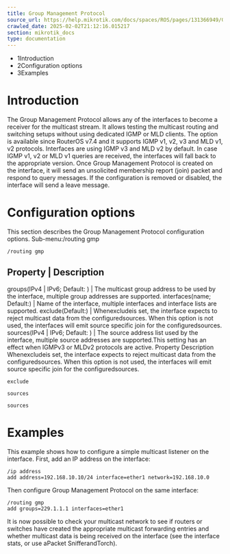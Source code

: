 ```yaml
---
title: Group Management Protocol
source_url: https://help.mikrotik.com/docs/spaces/ROS/pages/131366949/Group+Management+Protocol,
crawled_date: 2025-02-02T21:12:16.015217
section: mikrotik_docs
type: documentation
---
```


* 1Introduction
* 2Configuration options
* 3Examples
# Introduction
The Group Management Protocol allows any of the interfaces to become a receiver for the multicast stream. It allows testing the multicast routing and switching setups without using dedicated IGMP or MLD clients. The option is available since RouterOS v7.4 and it supports IGMP v1, v2, v3 and MLD v1, v2 protocols.
Interfaces are using IGMP v3 and MLD v2 by default. In case IGMP v1, v2 or MLD v1 queries are received, the interfaces will fall back to the appropriate version. Once Group Management Protocol is created on the interface, it will send an unsolicited membership report (join) packet and respond to query messages. If the configuration is removed or disabled, the interface will send a leave message.
# Configuration options
This section describes the Group Management Protocol configuration options.
Sub-menu:/routing gmp
```
/routing gmp
```
Property | Description
----------------------
groups(IPv4 | IPv6; Default: ) | The multicast group address to be used by the interface, multiple group addresses are supported.
interfaces(name; Default:) | Name of the interface, multiple interfaces and interface lists are supported.
exclude(Default:) | Whenexcludeis set, the interface expects to reject multicast data from the configuredsources. When this option is not used, the interfaces will emit source specific join for the configuredsources.
sources(IPv4 | IPv6; Default: ) | The source address list used by the interface, multiple source addresses are supported.This setting has an effect when IGMPv3 or MLDv2 protocols are active.
Property
Description
Whenexcludeis set, the interface expects to reject multicast data from the configuredsources. When this option is not used, the interfaces will emit source specific join for the configuredsources.
```
exclude
```
```
sources
```
```
sources
```
# Examples
This example shows how to configure a simple multicast listener on the interface.
First, add an IP address on the interface:
```
/ip address
add address=192.168.10.10/24 interface=ether1 network=192.168.10.0
```
Then configure Group Management Protocol on the same interface:
```
/routing gmp
add groups=229.1.1.1 interfaces=ether1
```
It is now possible to check your multicast network to see if routers or switches have created the appropriate multicast forwarding entries and whether multicast data is being received on the interface (see the interface stats, or use aPacket SnifferandTorch).
